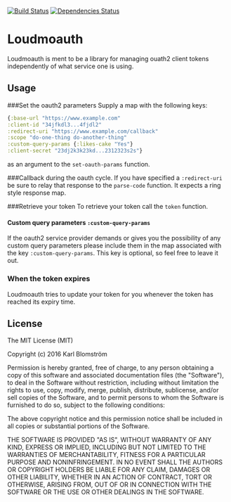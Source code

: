 [![Build Status](https://travis-ci.org/blmstrm/loudmoauth.svg?branch=master)](https://travis-ci.org/blmstrm/loudmoauth)
[![Dependencies Status](https://jarkeeper.com/blmstrm/loudmoauth/status.svg)](https://jarkeeper.com/blmstrm/loudmoauth)
# Loudmoauth
Loudmoauth is ment to be a library for managing ouath2 client tokens independently of what service one is using.

## Usage
###Set the oauth2 parameters 
Supply a map with the following keys:
  ```Clojure
  {:base-url "https://www.example.com"
  :client-id "34jfkdl3...4fjdl2"
  :redirect-uri "https://www.example.com/callback"
  :scope "do-one-thing do-another-thing"
  :custom-query-params {:likes-cake "Yes"}
  :client-secret "23dj2k3k23kd...2312323s2s"}
```
as an argument to the `set-oauth-params` function.

###Callback during the oauth cycle.
If you have specified a `:redirect-uri` be sure to relay that response to
the `parse-code` function. It expects a ring style response map.

###Retrieve your token
To retrieve your token call the `token` function.

#### Custom query parameters `:custom-query-params`
If the oauth2 service provider demands or gives you the possibility of any custom query parameters please include them in the map associated with the key `:custom-query-params`. This key is optional, so feel free to leave it out.

### When the token expires
Loudmoauth tries to update your token for you whenever the token has reached its expiry time.

## License
The MIT License (MIT)

Copyright (c) 2016 Karl Blomström

Permission is hereby granted, free of charge, to any person obtaining a copy of this software and associated documentation files (the "Software"), to deal in the Software without restriction, including without limitation the rights to use, copy, modify, merge, publish, distribute, sublicense, and/or sell copies of the Software, and to permit persons to whom the Software is furnished to do so, subject to the following conditions:

The above copyright notice and this permission notice shall be included in all copies or substantial portions of the Software.

THE SOFTWARE IS PROVIDED "AS IS", WITHOUT WARRANTY OF ANY KIND, EXPRESS OR IMPLIED, INCLUDING BUT NOT LIMITED TO THE WARRANTIES OF MERCHANTABILITY, FITNESS FOR A PARTICULAR PURPOSE AND NONINFRINGEMENT. IN NO EVENT SHALL THE AUTHORS OR COPYRIGHT HOLDERS BE LIABLE FOR ANY CLAIM, DAMAGES OR OTHER LIABILITY, WHETHER IN AN ACTION OF CONTRACT, TORT OR OTHERWISE, ARISING FROM, OUT OF OR IN CONNECTION WITH THE SOFTWARE OR THE USE OR OTHER DEALINGS IN THE SOFTWARE.
